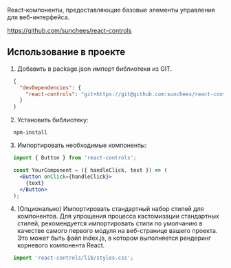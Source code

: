 React-компоненты, предоставляющие базовые элементы управления для веб-интерфейса.

https://github.com/sunchees/react-controls

## Использование в проекте

1. Добавить в package.json импорт библиотеки из GIT.

  ```json
    {
      "devDependencies": {
        "react-controls": "git+https://git@github.com:sunchees/react-controls.git#1.1.40",
      }
    }
  ```

2. Установить библиотеку:

  ```shell
    npm-install
  ```

3. Импортировать необходимые компоненты:

  ```jsx static
    import { Button } from 'react-controls';

    const YourComponent = ({ handleClick, text }) => (
      <Button onClick={handleClick}>
        {text}
      </Button>
    );
  ```

4. (Опционально) Импортировать стандартный набор стилей для компонентов. Для упрощения процесса кастомизации стандартных стилей, рекомендуется импортировать стили по умолчанию в качестве самого первого модуля на веб-странице вашего проекта. Это может быть файл index.js, в котором выполняется рендеринг корневого компонента React.

  ```jsx static
    import 'react-controls/lib/styles.css';
  ```